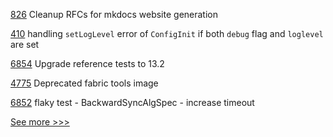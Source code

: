 
[826](https://github.com/hyperledger/aries-rfcs/pull/826) Cleanup RFCs for mkdocs website generation

[410](https://github.com/hyperledger/fabric-ca/pull/410) handling `setLogLevel` error of `ConfigInit` if both `debug` flag and `loglevel` are set

[6854](https://github.com/hyperledger/besu/pull/6854) Upgrade reference tests to 13.2

[4775](https://github.com/hyperledger/fabric/pull/4775) Deprecated fabric tools image

[6852](https://github.com/hyperledger/besu/pull/6852) flaky test - BackwardSyncAlgSpec - increase timeout


[See more >>>](https://start-here.hyperledger.org/pull-requests)
